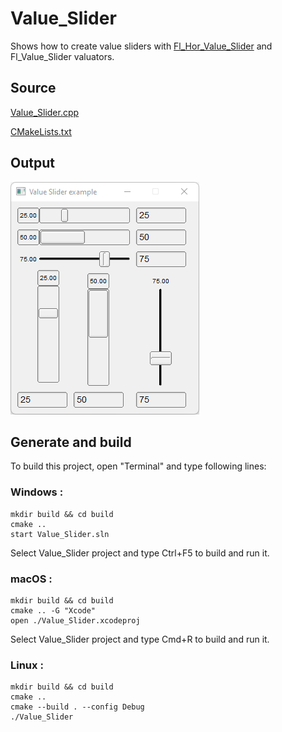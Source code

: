# Value_Slider

Shows how to create value sliders with [Fl_Hor_Value_Slider](https://www.fltk.org/doc-1.3/classFl__Hor__Value__Slider.html) and Fl_Value_Slider valuators.

## Source

[Value_Slider.cpp](Value_Slider.cpp)

[CMakeLists.txt](CMakeLists.txt)

## Output

![output](../../../docs/Pictures/Examples/Value_Slider.png)

## Generate and build

To build this project, open "Terminal" and type following lines:

### Windows :

``` shell
mkdir build && cd build
cmake .. 
start Value_Slider.sln
```

Select Value_Slider project and type Ctrl+F5 to build and run it.

### macOS :

``` shell
mkdir build && cd build
cmake .. -G "Xcode"
open ./Value_Slider.xcodeproj
```

Select Value_Slider project and type Cmd+R to build and run it.

### Linux :

``` shell
mkdir build && cd build
cmake .. 
cmake --build . --config Debug
./Value_Slider
```
